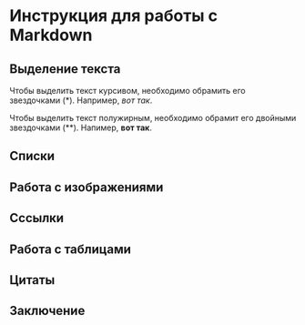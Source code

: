 # Инструкция для работы с Markdown  

## Выделение текста  

Чтобы выделить текст курсивом, необходимо обрамить его звездочками (*). Например, *вот так*.

Чтобы выделить текст полужирным, необходимо обрамит его двойными звездочками (**).
Напимер, **вот так**.

## Списки

## Работа с изображениями

## Сссылки 

## Работа с таблицами

## Цитаты 

## Заключение